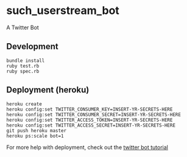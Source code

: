 # such_userstream_bot

A Twitter Bot

## Development

```
bundle install
ruby test.rb
ruby spec.rb
```

## Deployment (heroku)

```
heroku create
heroku config:set TWITTER_CONSUMER_KEY=INSERT-YR-SECRETS-HERE
heroku config:set TWITTER_CONSUMER_SECRET=INSERT-YR-SECRETS-HERE
heroku config:set TWITTER_ACCESS_TOKEN=INSERT-YR-SECRETS-HERE
heroku config:set TWITTER_ACCESS_SECRET=INSERT-YR-SECRETS-HERE
git push heroku master
heroku ps:scale bot=1
```

For more help with deployment, check out the [twitter bot tutorial](https://github.com/coleww/twitter-art-bot-tutorial/blob/master/lessons/heroku_deploy.md)
